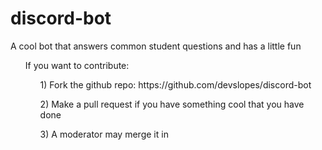 # discord-bot
A cool bot that answers common student questions and has a little fun
<br/>

<ul>
If you want to contribute:
<ol>  1) Fork the github repo: https://github.com/devslopes/discord-bot </ol>
<ol>  2) Make a pull request if you have something cool that you have done </ol>
<ol>  3) A moderator may merge it in </ol>
</ul>
